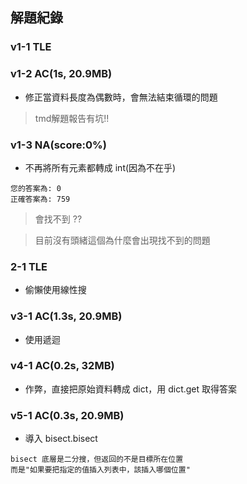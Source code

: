 ## 解題紀錄
### v1-1 TLE

### v1-2 AC(1s, 20.9MB)
- 修正當資料長度為偶數時，會無法結束循環的問題
> tmd解題報告有坑!!

### v1-3 NA(score:0%)
- 不再將所有元素都轉成 int(因為不在乎)
```text
您的答案為: 0
正確答案為: 759
```
> 會找不到 ??

> 目前沒有頭緒這個為什麼會出現找不到的問題

### 2-1 TLE
- 偷懶使用線性搜

### v3-1 AC(1.3s, 20.9MB)
- 使用遞迴

### v4-1 AC(0.2s, 32MB)
- 作弊，直接把原始資料轉成 dict，用 dict.get 取得答案

### v5-1 AC(0.3s, 20.9MB)
- 導入 bisect.bisect
```text
bisect 底層是二分搜，但返回的不是目標所在位置
而是"如果要把指定的值插入列表中，該插入哪個位置"
```

